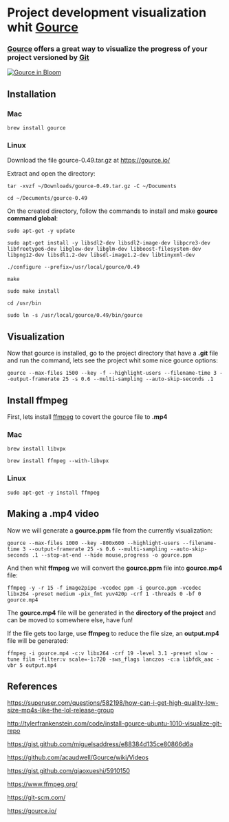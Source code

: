 # Project development visualization whit [Gource](https://gource.io/)

### [Gource](https://gource.io/) offers a great way to visualize the progress of your project versioned by [Git](https://git-scm.com/)

[![Gource in Bloom](https://img.youtube.com/vi/NjUuAuBcoqs/0.jpg)](http://www.youtube.com/watch?v=NjUuAuBcoqs)

## Installation

### Mac

```
brew install gource
```

### Linux

Download the file gource-0.49.tar.gz at https://gource.io/

Extract and open the directory:

```
tar -xvzf ~/Downloads/gource-0.49.tar.gz -C ~/Documents

cd ~/Documents/gource-0.49
```

On the created directory, follow the commands to install and make **gource command global**:

```
sudo apt-get -y update

sudo apt-get install -y libsdl2-dev libsdl2-image-dev libpcre3-dev libfreetype6-dev libglew-dev libglm-dev libboost-filesystem-dev libpng12-dev libsdl1.2-dev libsdl-image1.2-dev libtinyxml-dev

./configure --prefix=/usr/local/gource/0.49

make

sudo make install

cd /usr/bin

sudo ln -s /usr/local/gource/0.49/bin/gource
```

## Visualization

Now that gource is installed, go to the project directory that have a **.git** file and run the command, lets see the project whit some nice gource options:

```
gource --max-files 1500 --key -f --highlight-users --filename-time 3 --output-framerate 25 -s 0.6 --multi-sampling --auto-skip-seconds .1
```

## Install ffmpeg

First, lets install [ffmpeg](https://www.ffmpeg.org/) to covert the gource file to **.mp4**

### Mac

```
brew install libvpx

brew install ffmpeg --with-libvpx
```

### Linux

```
sudo apt-get -y install ffmpeg
```

## Making a .mp4 video

Now we will generate a **gource.ppm** file from the currently visualization:

```
gource --max-files 1000 --key -800x600 --highlight-users --filename-time 3 --output-framerate 25 -s 0.6 --multi-sampling --auto-skip-seconds .1 --stop-at-end --hide mouse,progress -o gource.ppm
```

And then whit **ffmpeg** we will convert the **gource.ppm** file into **gource.mp4** file:

```
ffmpeg -y -r 15 -f image2pipe -vcodec ppm -i gource.ppm -vcodec libx264 -preset medium -pix_fmt yuv420p -crf 1 -threads 0 -bf 0 gource.mp4
```

The **gource.mp4** file will be generated in the **directory of the project** and can be moved to somewhere else, have fun!

If the file gets too large, use **ffmpeg** to reduce the file size, an **output.mp4** file will be generated:

```
ffmpeg -i gource.mp4 -c:v libx264 -crf 19 -level 3.1 -preset slow -tune film -filter:v scale=-1:720 -sws_flags lanczos -c:a libfdk_aac -vbr 5 output.mp4
```

## References

https://superuser.com/questions/582198/how-can-i-get-high-quality-low-size-mp4s-like-the-lol-release-group

http://tylerfrankenstein.com/code/install-gource-ubuntu-1010-visualize-git-repo

https://gist.github.com/miguelsaddress/e88384d135ce80866d6a

https://github.com/acaudwell/Gource/wiki/Videos

https://gist.github.com/qiaoxueshi/5910150

https://www.ffmpeg.org/

https://git-scm.com/

https://gource.io/
